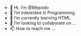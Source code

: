 - 👋 Hi, I’m @Mepodo
- 👀 I’m interested in Programming
- 🌱 I’m currently learning HTML
- 💞️ I’m looking to collaborate on ...
- 📫 How to reach me ...

<!---
Mepodo/Mepodo is a ✨ special ✨ repository because its `README.md` (this file) appears on your GitHub profile.
You can click the Preview link to take a look at your changes.
--->

